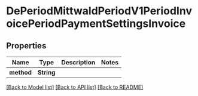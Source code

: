 # DePeriodMittwaldPeriodV1PeriodInvoicePeriodPaymentSettingsInvoice

## Properties

Name | Type | Description | Notes
------------ | ------------- | ------------- | -------------
**method** | **String** |  | 

[[Back to Model list]](../README.md#documentation-for-models) [[Back to API list]](../README.md#documentation-for-api-endpoints) [[Back to README]](../README.md)


